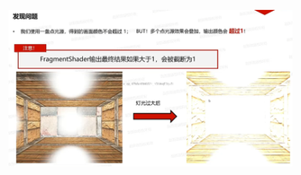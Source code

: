 ![输入图片说明](/imgs/2025-03-05/Wi1Krth0HeFpxpOI.png)


<!--stackedit_data:
eyJoaXN0b3J5IjpbMTQ3NDUwMTAwMywtMjA4ODc0NjYxMl19
-->